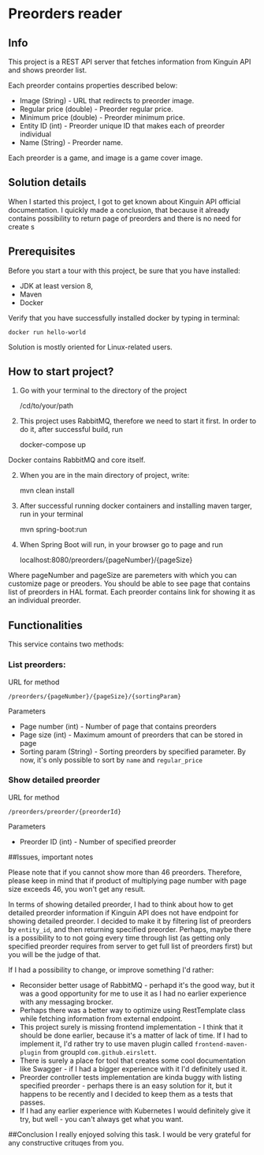 # Preorders reader


## Info

This project is a REST API server that fetches information from Kinguin API and shows preorder list.

Each preorder contains properties described below:

   * Image (String) - URL that redirects to preorder image.
   * Regular price (double) - Preorder regular price.
   * Minimum price (double) - Preorder minimum price.
   * Entity ID (int) - Preorder unique ID that makes each of preorder individual
   * Name (String) - Preorder name.
   
Each preorder is a game, and image is a game cover image.  

## Solution details

When I started this project, I got to get known about Kinguin API official documentation. I quickly made a conclusion, that because it already contains possibility to return page of preorders and there is no need for create s

## Prerequisites

Before you start a tour with this project, be sure that you have installed:

   * JDK at least version 8, 
   * Maven
   * Docker

Verify that you have successfully installed docker by typing in terminal:

`docker run hello-world`
   
Solution is mostly oriented for Linux-related users.   

## How to start project?

1. Go with your terminal to the directory of the project

    
    /cd/to/your/path



2. This project uses RabbitMQ, therefore we need to start it first. In order to do it, after successful build, run


    docker-compose up



Docker contains RabbitMQ and core itself.

2. When you are in the main directory of project, write:

    
    mvn clean install

4. After successful running docker containers and installing maven targer, run in your terminal


    mvn spring-boot:run

5. When Spring Boot will run, in your browser go to page and run


    localhost:8080/preorders/{pageNumber}/{pageSize}

Where pageNumber and pageSize are paremeters with which you can customize page or preoders. You should be able to see page that contains list of preorders in HAL format. Each preorder contains link for showing it as an individual preorder.


## Functionalities

This service contains two methods:

### List preorders: 

URL for method

    /preorders/{pageNumber}/{pageSize}/{sortingParam} 

Parameters
    
   * Page number (int) - Number of page that contains preorders
   * Page size (int) - Maximum amount of preorders that can be stored in page
   * Sorting param (String) - Sorting preorders by specified parameter. By now, it's only possible to sort by `name`      and `regular_price`

### Show detailed preorder

URL for method

    /preorders/preorder/{preorderId}
    
Parameters

   * Preorder ID (int) - Number of specified preorder

##Issues, important notes

Please note that if you cannot show more than 46 preorders. Therefore, please keep in mind that if product of multiplying page number with page size exceeds 46, you won't get any result.

In terms of showing detailed preorder, I had to think about how to get detailed preorder information if Kinguin API does not have endpoint for showing detailed preorder. I decided to make it by filtering list of preorders by `entity_id`, and then returning specified preorder. Perhaps, maybe there is a possibility to to not going every time through list (as getting only specified preorder requires from server to get full list of preorders first) but you will be the judge of that. 

If I had a possibility to change, or improve something I'd rather:

   * Reconsider better usage of RabbitMQ - perhapd it's the good way, but it was a good opportunity for me to use it as I had no earlier experience with any messaging brocker. 
   * Perhaps there was a better way to optimize using RestTemplate class while fetching information from external endpoint.
   * This project surely is missing frontend implementation - I think that it should be done earlier, because it's a matter of lack of time. If I had to implement it, I'd rather try to use maven plugin called `frontend-maven-plugin` from groupId `com.github.eirslett`.
   * There is surely a place for tool that creates some cool documentation like Swagger - if I had a bigger experience with it I'd definitely used it.
   * Preorder controller tests implementation are kinda buggy with listing specified preorder - perhaps there is an easy solution for it, but it happens to be recently and I decided to keep them as a tests that passes.
   * If I had any earlier experience with Kubernetes I would definitely give it try, but well - you can't always get what you want.

##Conclusion
I really enjoyed solving this task. I would be very grateful for any constructive crituqes from you. 